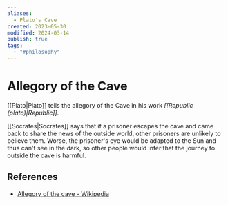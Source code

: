 ```yaml
---
aliases:
  - Plato's Cave
created: 2023-05-30
modified: 2024-03-14
publish: true
tags:
  - "#philosophy"
---
```

# Allegory of the Cave
[[Plato|Plato]] tells the allegory of the Cave in his work _[[Republic (plato)|Republic]]_.

[[Socrates|Socrates]] says that if a prisoner escapes the cave and came back to share the news of the outside world, other prisoners are unlikely to believe them. Worse, the prisoner's eye would be adapted to the Sun and thus can't see in the dark, so other people would infer that the journey to outside the cave is harmful.

## References
- [Allegory of the cave - Wikipedia](https://en.wikipedia.org/wiki/Allegory_of_the_cave)
